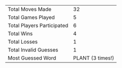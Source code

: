 |              |                |
| ---------------- | ----------------------------- |
| Total Moves Made | 32 |
| Total Games Played | 5 |
| Total Players Participated | 6 |
| Total Wins | 4 |
| Total Losses | 1 |
| Total Invalid Guesses | 1 |
| Most Guessed Word | PLANT (3 times!) |
